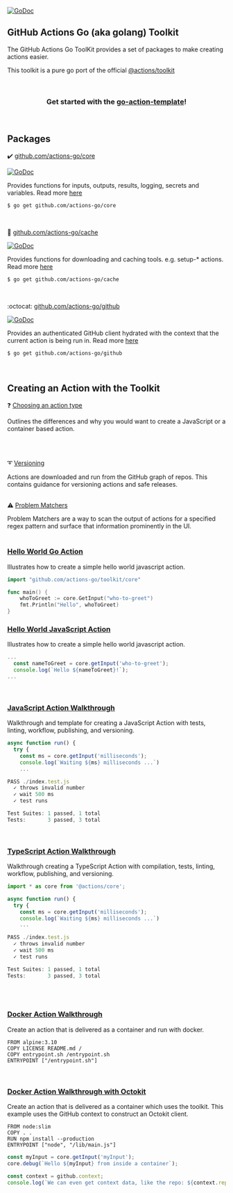 
<!--
<p align="center">
  <a href="https://github.com/actions-go/toolkit"><img alt="GitHub Actions status" src="https://github.com/actions-go/toolkit/workflows/ci/badge.svg"></a>
</p>
-->

[![GoDoc](https://godoc.org/github.com/actions-go/toolkit?status.svg)](https://godoc.org/github.com/actions-go/toolkit)

## GitHub Actions Go (aka golang) Toolkit

The GitHub Actions Go ToolKit provides a set of packages to make creating actions easier.

This toolkit is a pure go port of the official [@actions/toolkit](https://github.com/actions/toolkit)

<br/>
<h3 align="center">Get started with the <a href="https://github.com/tjamet/go-action-template">go-action-template</a>!</h3>
<br/>

## Packages

:heavy_check_mark: [github.com/actions-go/core](core) 

[![GoDoc](https://godoc.org/github.com/actions-go/toolkit/core?status.svg)](https://godoc.org/github.com/actions-go/toolkit/core)

Provides functions for inputs, outputs, results, logging, secrets and variables. Read more [here](https://godoc.org/github.com/actions-go/toolkit/core)

```bash
$ go get github.com/actions-go/core
```
<br/>

:hammer: [github.com/actions-go/cache](cache) 

[![GoDoc](https://godoc.org/github.com/actions-go/toolkit/cache?status.svg)](https://godoc.org/github.com/actions-go/toolkit/cache)

Provides functions for downloading and caching tools.  e.g. setup-* actions. Read more [here](https://godoc.org/github.com/actions-go/toolkit/cache)

```bash
$ go get github.com/actions-go/cache
```
<br/>

:octocat: [github.com/actions-go/github](github) 

[![GoDoc](https://godoc.org/github.com/actions-go/toolkit/github?status.svg)](https://godoc.org/github.com/actions-go/toolkit/github)

Provides an authenticated GitHub client hydrated with the context that the current action is being run in. Read more [here](https://godoc.org/github.com/actions-go/toolkit/github)

```bash
$ go get github.com/actions-go/github
```
<br/>

## Creating an Action with the Toolkit

:question: [Choosing an action type](https://github.com/actions/toolkit/docs/action-types.md)

Outlines the differences and why you would want to create a JavaScript or a container based action.

<br/>
<br/>

:curly_loop: [Versioning](https://github.com/actions/toolkit/docs/action-versioning.md)

Actions are downloaded and run from the GitHub graph of repos.  This contains guidance for versioning actions and safe releases.
<br/>
<br/>

:warning: [Problem Matchers](https://github.com/actions/toolkit/docs/problem-matchers.md)

Problem Matchers are a way to scan the output of actions for a specified regex pattern and surface that information prominently in the UI.
<br/>
<br/>

<h3><a href="https://github.com/actions-go/hello-world">Hello World Go Action</a></h3>


Illustrates how to create a simple hello world javascript action.

```go
import "github.com/actions-go/toolkit/core"

func main() {
    whoToGreet := core.GetInput("who-to-greet")
    fmt.Println("Hello", whoToGreet)
}
```

<h3><a href="https://github.com/actions/hello-world-javascript-action">Hello World JavaScript Action</a></h3>

Illustrates how to create a simple hello world javascript action.

```javascript
...
  const nameToGreet = core.getInput('who-to-greet');
  console.log(`Hello ${nameToGreet}!`);
...
```
<br/>

<h3><a href="https://github.com/actions/javascript-action">JavaScript Action Walkthrough</a></h3>
 
Walkthrough and template for creating a JavaScript Action with tests, linting, workflow, publishing, and versioning.

```javascript
async function run() {
  try { 
    const ms = core.getInput('milliseconds');
    console.log(`Waiting ${ms} milliseconds ...`)
    ...
```
```javascript
PASS ./index.test.js
  ✓ throws invalid number 
  ✓ wait 500 ms 
  ✓ test runs

Test Suites: 1 passed, 1 total    
Tests:       3 passed, 3 total
```
<br/>

<h3><a href="https://github.com/actions/typescript-action">TypeScript Action Walkthrough</a></h3>

Walkthrough creating a TypeScript Action with compilation, tests, linting, workflow, publishing, and versioning.

```javascript
import * as core from '@actions/core';

async function run() {
  try {
    const ms = core.getInput('milliseconds');
    console.log(`Waiting ${ms} milliseconds ...`)
    ...
```
```javascript
PASS ./index.test.js
  ✓ throws invalid number 
  ✓ wait 500 ms 
  ✓ test runs

Test Suites: 1 passed, 1 total    
Tests:       3 passed, 3 total
```
<br/>
<br/>

<h3><a href="https://github.com/actions/toolkit/docs/container-action.md">Docker Action Walkthrough</a></h3>

Create an action that is delivered as a container and run with docker.

```docker
FROM alpine:3.10
COPY LICENSE README.md /
COPY entrypoint.sh /entrypoint.sh
ENTRYPOINT ["/entrypoint.sh"]
```
<br/>

<h3><a href="https://github.com/actions/container-toolkit-action">Docker Action Walkthrough with Octokit</a></h3>

Create an action that is delivered as a container which uses the toolkit.  This example uses the GitHub context to construct an Octokit client.

```docker
FROM node:slim
COPY . .
RUN npm install --production
ENTRYPOINT ["node", "/lib/main.js"]
```
```javascript
const myInput = core.getInput('myInput');
core.debug(`Hello ${myInput} from inside a container`);

const context = github.context;
console.log(`We can even get context data, like the repo: ${context.repo.repo}`)    
```
<br/>

<!--
## Contributing

We welcome contributions.  See [how to contribute](docs/contribute.md).

## Code of Conduct

See [our code of conduct](CODE_OF_CONDUCT.md).
-->